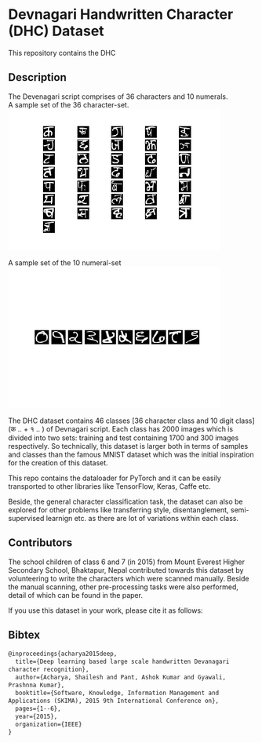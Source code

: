 # Devnagari Handwritten Character (DHC) Dataset
This repository contains the DHC

## Description
The Devenagari script comprises of 36 characters and 10 numerals.  
A sample set of the 36 character-set.
![](images/DHCD_characters.png)

A sample set of the 10 numeral-set
![](images/DHCD_numeralset.png)

The DHC dataset contains 46 classes [36 character class and 10 digit class] (क .. +  १ .. ) of Devnagari script. Each class
has 2000 images which is divided into two sets: training and test containing 1700 and 300 images respectively. So technically, this dataset is larger both in terms of samples and classes than the famous MNIST dataset which was the initial inspiration for the creation of this dataset. 

This repo contains the dataloader for PyTorch and it can be easily transported to other libraries like TensorFlow, Keras, Caffe etc. 

Beside, the general character classification task, the dataset can also be explored for other problems like transferring style, disentanglement, semi-supervised learnign etc. as there are lot of variations within each class. 


## Contributors
The school children of class 6 and 7 (in 2015) from Mount Everest Higher Secondary School, Bhaktapur, Nepal contributed towards this dataset by
volunteering to write the characters which were scanned manually. Beside the manual scanning, other pre-processing tasks were 
also performed, detail of which can be found in the paper. 

If you use this dataset in your work, please cite it as follows:

## Bibtex
```
@inproceedings{acharya2015deep,
  title={Deep learning based large scale handwritten Devanagari character recognition},
  author={Acharya, Shailesh and Pant, Ashok Kumar and Gyawali, Prashnna Kumar},
  booktitle={Software, Knowledge, Information Management and Applications (SKIMA), 2015 9th International Conference on},
  pages={1--6},
  year={2015},
  organization={IEEE}
}
```

